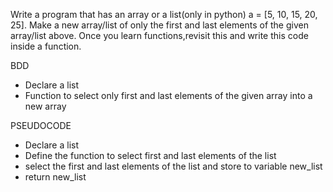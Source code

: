 Write a program that has an array or a list(only in python)  a = [5, 10, 15, 20, 25]. 
Make a new array/list of only the first and last elements of the given array/list above. 
Once you learn functions,revisit this and write this code inside a function.



BDD
- Declare a list
- Function to select only first and last elements of the given array into a new array


PSEUDOCODE
- Declare a list
- Define the function to select first and last elements of the list
- select the first and last elements of the list and store to variable new_list
- return new_list
